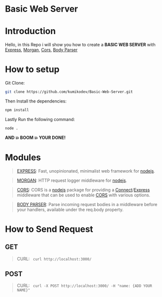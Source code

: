 # Basic Web Server

# Introduction

Hello, in this Repo i will show you how to create a **BASIC WEB SERVER** with [Express](https://www.npmjs.com/package/express), [Morgan](https://www.npmjs.com/package/morgan), [Cors](https://www.npmjs.com/package/cors), [Body Parser](https://www.npmjs.com/package/body-parser)

# How to setup

Git Clone:
```bash
git clone https://github.com/kumikodev/Basic-Web-Server.git
```
Then Install the dependencies:
```bash
npm install
```
Lastly Run the following command:
```bash
node .
```

**AND 💥 BOOM 💥 YOUR DONE!**

# Modules


> [EXPRESS](https://www.npmjs.com/package/express): Fast, unopinionated, minimalist web framework for [nodejs](http://nodejs.org/).

> [MORGAN](https://www.npmjs.com/package/morgan): HTTP request logger middleware for [nodejs](http://nodejs.org/).

> [CORS](https://www.npmjs.com/package/cors): CORS is a [nodejs](http://nodejs.org/) package for providing a [Connect](http://www.senchalabs.org/connect/)/[Express](http://expressjs.com/) middleware that can be used to enable [CORS](http://en.wikipedia.org/wiki/Cross-origin_resource_sharing) with various options.

> [BODY PARSER](https://www.npmjs.com/package/body-parser): Parse incoming request bodies in a middleware before your handlers, available under the req.body property.



# How to Send Request

## GET
> CURL: `` curl http://localhost:3000/``

## POST
> CURL: `` curl -X POST http://localhost:3000/ -H "name: {ADD YOUR NAME}"``








